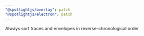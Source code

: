 ```yaml
---
"@spotlightjs/overlay": patch
"@spotlightjs/electron": patch
---
```


Always sort traces and envelopes in reverse-chronological order
